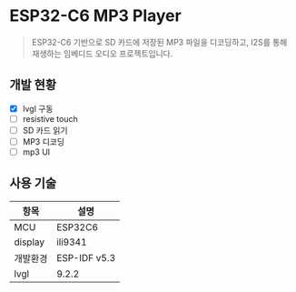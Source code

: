 # ESP32-C6 MP3 Player

> ESP32-C6 기반으로 SD 카드에 저장된 MP3 파일을 디코딩하고, I2S를 통해 재생하는 임베디드 오디오 프로젝트입니다.



## 개발 현황
- [x] lvgl 구동
- [ ] resistive touch
- [ ] SD 카드 읽기
- [ ] MP3 디코딩
- [ ] mp3 UI

## 사용 기술

| 항목 | 설명 |
|-----|-----|
| MCU | ESP32C6|
| display | ili9341 |
|개발환경| ESP-IDF v5.3 |
| lvgl | 9.2.2 |


